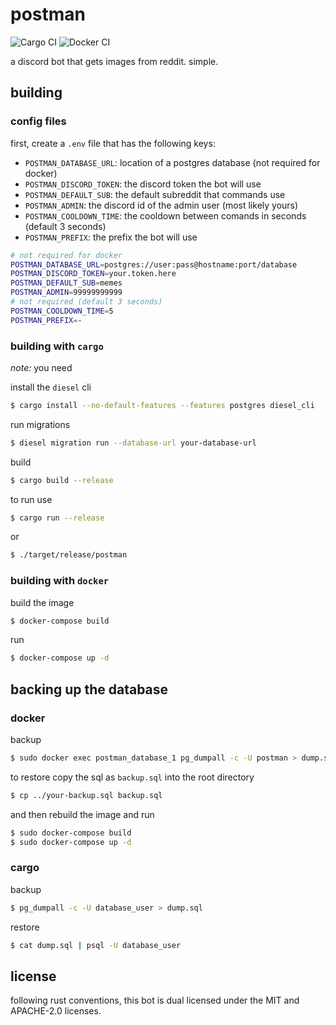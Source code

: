 # postman
![Cargo CI](https://github.com/Technical27/postman/workflows/Cargo%20CI/badge.svg)
![Docker CI](https://github.com/Technical27/postman/workflows/Docker%20CI/badge.svg)

a discord bot that gets images from reddit. simple.

## building
### config files
first, create a `.env` file that has the following keys:
- `POSTMAN_DATABASE_URL`: location of a postgres database (not required for docker)
- `POSTMAN_DISCORD_TOKEN`: the discord token the bot will use
- `POSTMAN_DEFAULT_SUB`: the default subreddit that commands use
- `POSTMAN_ADMIN`: the discord id of the admin user (most likely yours)
- `POSTMAN_COOLDOWN_TIME`: the cooldown between comands in seconds (default 3 seconds)
- `POSTMAN_PREFIX`: the prefix the bot will use

```bash
# not required for docker
POSTMAN_DATABASE_URL=postgres://user:pass@hostname:port/database
POSTMAN_DISCORD_TOKEN=your.token.here
POSTMAN_DEFAULT_SUB=memes
POSTMAN_ADMIN=99999999999
# not required (default 3 seconds)
POSTMAN_COOLDOWN_TIME=5
POSTMAN_PREFIX=-
```

### building with `cargo`

*note:* you need

install the `diesel` cli
```bash
$ cargo install --no-default-features --features postgres diesel_cli
```

run migrations
```bash
$ diesel migration run --database-url your-database-url
```

build
```bash
$ cargo build --release
```

to run use
```bash
$ cargo run --release
```
or
```bash
$ ./target/release/postman
```

### building with `docker`

build the image
```bash
$ docker-compose build
```

run
```bash
$ docker-compose up -d
```

## backing up the database
### docker
backup
```bash
$ sudo docker exec postman_database_1 pg_dumpall -c -U postman > dump.sql
```
to restore copy the sql as `backup.sql` into the root directory
```bash
$ cp ../your-backup.sql backup.sql
```
and then rebuild the image and run
```bash
$ sudo docker-compose build
$ sudo docker-compose up -d
```
### cargo
backup
```bash
$ pg_dumpall -c -U database_user > dump.sql
```
restore
```bash
$ cat dump.sql | psql -U database_user
```
## license

following rust conventions, this bot is dual licensed under the MIT and APACHE-2.0 licenses.
